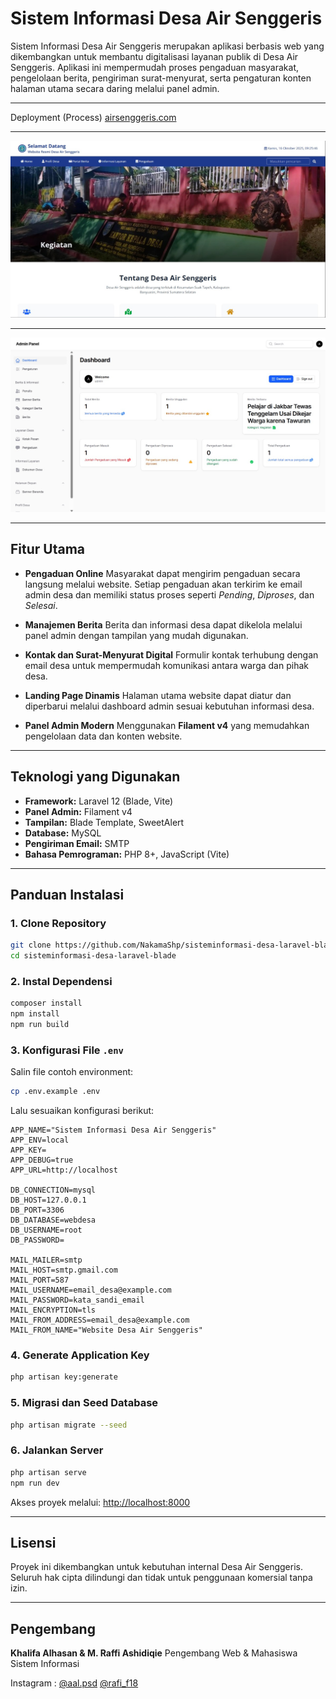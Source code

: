 # Sistem Informasi Desa Air Senggeris

Sistem Informasi Desa Air Senggeris merupakan aplikasi berbasis web yang dikembangkan untuk membantu digitalisasi layanan publik di Desa Air Senggeris.
Aplikasi ini mempermudah proses pengaduan masyarakat, pengelolaan berita, pengiriman surat-menyurat, serta pengaturan konten halaman utama secara daring melalui panel admin.

---

Deployment (Process)
[airsenggeris.com](airsenggeris.com)

---

![Tampilan Landing Page](https://github.com/NakamaShp/sisteminformasi-desa-laravel-blade/blob/main/landingpage.jpg)

---

![Tampilan Landing Page](https://github.com/NakamaShp/sisteminformasi-desa-laravel-blade/blob/main/adminpanel.jpg)

---

## Fitur Utama

* **Pengaduan Online**
  Masyarakat dapat mengirim pengaduan secara langsung melalui website. Setiap pengaduan akan terkirim ke email admin desa dan memiliki status proses seperti *Pending*, *Diproses*, dan *Selesai*.

* **Manajemen Berita**
  Berita dan informasi desa dapat dikelola melalui panel admin dengan tampilan yang mudah digunakan.

* **Kontak dan Surat-Menyurat Digital**
  Formulir kontak terhubung dengan email desa untuk mempermudah komunikasi antara warga dan pihak desa.

* **Landing Page Dinamis**
  Halaman utama website dapat diatur dan diperbarui melalui dashboard admin sesuai kebutuhan informasi desa.

* **Panel Admin Modern**
  Menggunakan **Filament v4** yang memudahkan pengelolaan data dan konten website.

---

## Teknologi yang Digunakan

* **Framework:** Laravel 12 (Blade, Vite)
* **Panel Admin:** Filament v4
* **Tampilan:** Blade Template, SweetAlert
* **Database:** MySQL
* **Pengiriman Email:** SMTP
* **Bahasa Pemrograman:** PHP 8+, JavaScript (Vite)

---

## Panduan Instalasi

### 1. Clone Repository

```bash
git clone https://github.com/NakamaShp/sisteminformasi-desa-laravel-blade.git
cd sisteminformasi-desa-laravel-blade
```

### 2. Instal Dependensi

```bash
composer install
npm install
npm run build
```

### 3. Konfigurasi File `.env`

Salin file contoh environment:

```bash
cp .env.example .env
```

Lalu sesuaikan konfigurasi berikut:

```
APP_NAME="Sistem Informasi Desa Air Senggeris"
APP_ENV=local
APP_KEY=
APP_DEBUG=true
APP_URL=http://localhost

DB_CONNECTION=mysql
DB_HOST=127.0.0.1
DB_PORT=3306
DB_DATABASE=webdesa
DB_USERNAME=root
DB_PASSWORD=

MAIL_MAILER=smtp
MAIL_HOST=smtp.gmail.com
MAIL_PORT=587
MAIL_USERNAME=email_desa@example.com
MAIL_PASSWORD=kata_sandi_email
MAIL_ENCRYPTION=tls
MAIL_FROM_ADDRESS=email_desa@example.com
MAIL_FROM_NAME="Website Desa Air Senggeris"
```

### 4. Generate Application Key

```bash
php artisan key:generate
```

### 5. Migrasi dan Seed Database

```bash
php artisan migrate --seed
```

### 6. Jalankan Server

```bash
php artisan serve
npm run dev
```

Akses proyek melalui:
[http://localhost:8000](http://localhost:8000)

---

## Lisensi

Proyek ini dikembangkan untuk kebutuhan internal Desa Air Senggeris.
Seluruh hak cipta dilindungi dan tidak untuk penggunaan komersial tanpa izin.

---

## Pengembang

**Khalifa Alhasan & M. Raffi Ashidiqie**
Pengembang Web & Mahasiswa Sistem Informasi

Instagram : [@aal.psd](https://www.instagram.com/aal.psd/?hl=id)
             [@rafi_f18](https://www.instagram.com/raffi_f18/?hl=id)

